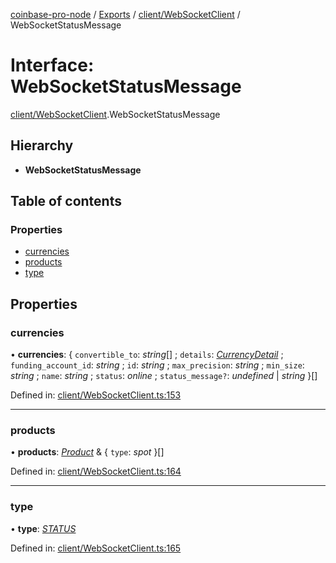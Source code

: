 [coinbase-pro-node](../../README.md) / [Exports](../../modules.md) / [client/WebSocketClient](../../modules/client_websocketclient.md) / WebSocketStatusMessage

# Interface: WebSocketStatusMessage

[client/WebSocketClient](../../modules/client_websocketclient.md).WebSocketStatusMessage

## Hierarchy

- **WebSocketStatusMessage**

## Table of contents

### Properties

- [currencies](websocketclient.websocketstatusmessage.md#currencies)
- [products](websocketclient.websocketstatusmessage.md#products)
- [type](websocketclient.websocketstatusmessage.md#type)

## Properties

### currencies

• **currencies**: { `convertible_to`: _string_[] ; `details`: [_CurrencyDetail_](../currency/currencyapi.currencydetail.md) ; `funding_account_id`: _string_ ; `id`: _string_ ; `max_precision`: _string_ ; `min_size`: _string_ ; `name`: _string_ ; `status`: _online_ ; `status_message?`: _undefined_ \| _string_ }[]

Defined in: [client/WebSocketClient.ts:153](https://github.com/bennycode/coinbase-pro-node/blob/7d07dce/src/client/WebSocketClient.ts#L153)

---

### products

• **products**: [_Product_](../product/productapi.product.md) & { `type`: _spot_ }[]

Defined in: [client/WebSocketClient.ts:164](https://github.com/bennycode/coinbase-pro-node/blob/7d07dce/src/client/WebSocketClient.ts#L164)

---

### type

• **type**: [_STATUS_](../../enums/client/websocketclient.websocketresponsetype.md#status)

Defined in: [client/WebSocketClient.ts:165](https://github.com/bennycode/coinbase-pro-node/blob/7d07dce/src/client/WebSocketClient.ts#L165)
